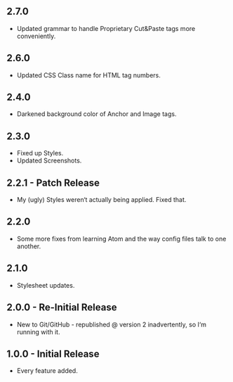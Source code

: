 ## 2.7.0
* Updated grammar to handle Proprietary Cut&Paste tags more conveniently.

## 2.6.0
* Updated CSS Class name for HTML tag numbers.

## 2.4.0
* Darkened background color of Anchor and Image tags.

## 2.3.0
* Fixed up Styles.
* Updated Screenshots.

## 2.2.1 - Patch Release
* My (ugly) Styles weren&#8216;t actually being applied. Fixed that.

## 2.2.0
* Some more fixes from learning Atom and the way config files talk to one another.

## 2.1.0
* Stylesheet updates.

## 2.0.0 - Re-Initial Release
* New to Git/GitHub - republished @ version 2 inadvertently, so I&#8216;m running with it.

## 1.0.0 - Initial Release
* Every feature added.
